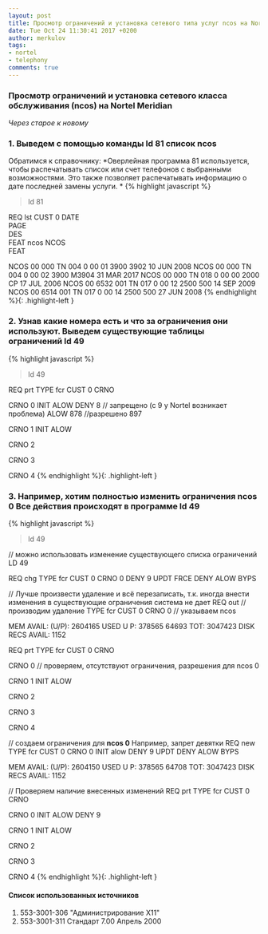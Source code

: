 ```yaml
---
layout: post
title: Просмотр ограничений и установка сетевого типа услуг ncos на Nortel
date: Tue Oct 24 11:30:41 2017 +0200
author: merkulov
tags:
- nortel
- telephony
comments: true
---
```

### Просмотр ограничений и установка сетевого класса обслуживания (ncos) на Nortel Meridian

*Через старое к новому*

### 1. Выведем с помощью команды __ld 81__ список ncos
Обратимся к справочнику:
*Оверлейная программа 81 используется, чтобы распечатывать список или счет телефонов с выбранными возможностями. Это также позволяет распечатывать информацию о дате последней замены услуги.  *
{% highlight javascript %}
>ld 81

REQ   lst
CUST  0
DATE  
PAGE  
DES   
FEAT  ncos
NCOS  
FEAT  

NCOS     00         000     TN  004 0 00 01  3900      3902      10 JUN 2008 
NCOS     00         000     TN  004 0 00 02  3900      M3904     31 MAR 2017 
NCOS     00         000     TN  018 0 00 00  2000      CP        17 JUL 2006 
NCOS     00 6532    001     TN  017 0 00 12  2500      500       14 SEP 2009 
NCOS     00 6514    001     TN  017 0 00 14  2500      500       27 JUN 2008 
{% endhighlight %}{: .highlight-left }

### 2. Узнав какие номера есть и что за ограничения они используют. Выведем существующие таблицы ограничений __ld 49__

{% highlight javascript %}
>ld 49

REQ  prt
TYPE fcr
CUST 0
CRNO 

CRNO   0
INIT ALOW
DENY 8 // запрещено (с 9 у Nortel возникает проблема)
ALOW 878 //разрешено
     897

CRNO   1
INIT ALOW

CRNO   2

CRNO   3

CRNO   4
{% endhighlight %}{: .highlight-left }

### 3. Например, хотим полностью изменить ограничения __ncos 0__ Все действия происходят в программе __ld 49__

{% highlight javascript %}
>ld 49

// можно использовать изменение существующего списка ограничений
LD 49

REQ  chg
TYPE fcr
CUST 0
CRNO 0
DENY 9
UPDT 
FRCE 
DENY 
ALOW 
BYPS 

// Лучше произвести удаление и всё перезаписать, т.к. иногда внести изменения в существующие ограничения система не дает
REQ  out // производим удаление
TYPE fcr
CUST 0
CRNO 0 // указываем ncos

MEM AVAIL: (U/P): 2604165    USED U P: 378565 64693    TOT: 3047423 
DISK RECS AVAIL: 1152 

REQ  prt
TYPE fcr
CUST 0
CRNO 

CRNO   0 // проверяем, отсутствуют ограничения, разрешения для ncos 0

CRNO   1
INIT ALOW

CRNO   2

CRNO   3

CRNO   4

// создаем ограничения для __ncos 0__ Например, запрет девятки
REQ  new
TYPE fcr
CUST 0
CRNO 0
INIT alow
DENY 9
UPDT 
DENY 
ALOW 
BYPS 

MEM AVAIL: (U/P): 2604150    USED U P: 378565 64708    TOT: 3047423 
DISK RECS AVAIL: 1152 

// Проверяем наличие внесенных изменений
REQ  prt
TYPE fcr
CUST 0
CRNO 

CRNO   0
INIT ALOW
DENY 9

CRNO   1
INIT ALOW

CRNO   2

CRNO   3

CRNO   4
{% endhighlight %}{: .highlight-left }

#### Список использованных источников
1. 553-3001-306 "Администрирование X11"
2. 553-3001-311 Стандарт 7.00 Апрель 2000
